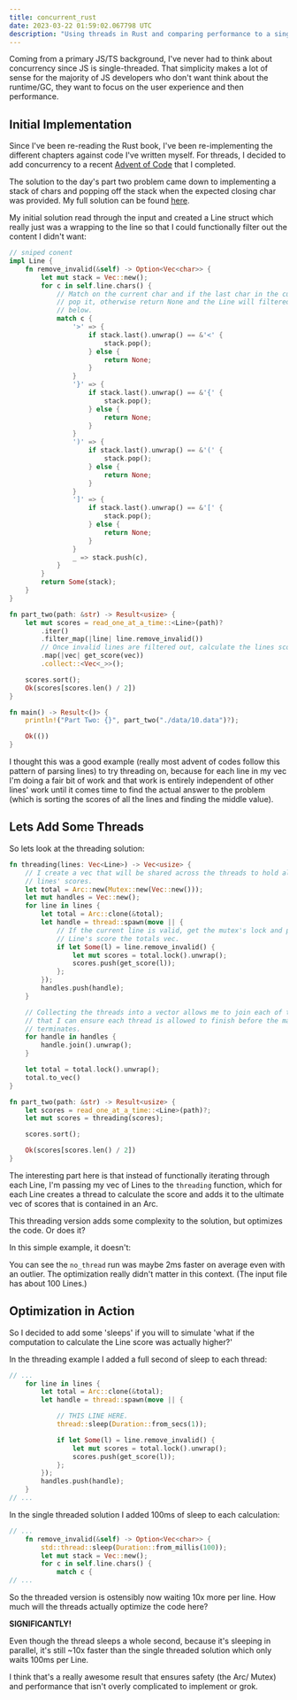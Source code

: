 ```yaml
---
title: concurrent_rust
date: 2023-03-22 01:59:02.067798 UTC
description: "Using threads in Rust and comparing performance to a single thread."
---
```

Coming from a primary JS/TS background, I've never had to think about concurrency since JS is single-threaded. That simplicity makes a lot of sense for the majority of JS developers who don't want think about the runtime/GC, they want to focus on the user experience and then performance.

## Initial Implementation
Since I've been re-reading the Rust book, I've been re-implementing the different chapters against code I've written myself. For threads, I decided to add concurrency to a recent [Advent of Code](https://adventofcode.com/2021/day/10) that I completed.

The solution to the day's part two problem came down to implementing a stack of chars and popping off the stack when the expected closing char was provided. My full solution can be found [here](https://github.com/Austionian/advent_of_code_2021/blob/main/src/bin/day10.rs).

My initial solution read through the input and created a Line struct which really just was a wrapping to the line so that I could functionally filter out the content I didn't want:

``` rust
// sniped conent
impl Line {
    fn remove_invalid(&self) -> Option<Vec<char>> {
        let mut stack = Vec::new();
        for c in self.line.chars() {
            // Match on the current char and if the last char in the current stack is correct
            // pop it, otherwise return None and the Line will filtered out from the next step
            // below.
            match c {
                '>' => {
                    if stack.last().unwrap() == &'<' {
                        stack.pop();
                    } else {
                        return None;
                    }
                }
                '}' => {
                    if stack.last().unwrap() == &'{' {
                        stack.pop();
                    } else {
                        return None;
                    }
                }
                ')' => {
                    if stack.last().unwrap() == &'(' {
                        stack.pop();
                    } else {
                        return None;
                    }
                }
                ']' => {
                    if stack.last().unwrap() == &'[' {
                        stack.pop();
                    } else {
                        return None;
                    }
                }
                _ => stack.push(c),
            }
        }
        return Some(stack);
    }
}

fn part_two(path: &str) -> Result<usize> {
    let mut scores = read_one_at_a_time::<Line>(path)?
        .iter()
        .filter_map(|line| line.remove_invalid())
        // Once invalid lines are filtered out, calculate the lines score.
        .map(|vec| get_score(vec))
        .collect::<Vec<_>>();

    scores.sort();
    Ok(scores[scores.len() / 2])
}

fn main() -> Result<()> {
    println!("Part Two: {}", part_two("./data/10.data")?);

    Ok(())
}
```

I thought this was a good example (really most advent of codes follow this pattern of parsing lines) to try threading on, because for each line in my vec I'm doing a fair bit of work and that work is entirely independent of other lines' work until it comes time to find the actual answer to the problem (which is sorting the scores of all the lines and finding the middle value).

## Lets Add Some Threads

So lets look at the threading solution:

```rust
fn threading(lines: Vec<Line>) -> Vec<usize> {
    // I create a vec that will be shared across the threads to hold all the 
    // lines' scores.
    let total = Arc::new(Mutex::new(Vec::new()));
    let mut handles = Vec::new();
    for line in lines {
        let total = Arc::clone(&total);
        let handle = thread::spawn(move || {
            // If the current line is valid, get the mutex's lock and push the 
            // Line's score the totals vec.
            if let Some(l) = line.remove_invalid() {
                let mut scores = total.lock().unwrap();
                scores.push(get_score(l));
            };
        });
        handles.push(handle);
    }

    // Collecting the threads into a vector allows me to join each of them so
    // that I can ensure each thread is allowed to finish before the main thread
    // terminates.
    for handle in handles {
        handle.join().unwrap();
    }

    let total = total.lock().unwrap();
    total.to_vec()
}

fn part_two(path: &str) -> Result<usize> {
    let scores = read_one_at_a_time::<Line>(path)?;
    let mut scores = threading(scores);

    scores.sort();

    Ok(scores[scores.len() / 2])
}
```

The interesting part here is that instead of functionally iterating through each Line, I'm passing my vec of Lines to the `threading` function, which for each Line creates a thread to calculate the score and adds it to the ultimate vec of scores that is contained in an Arc.

This threading version adds some complexity to the solution, but optimizes the code. Or does it?

In this simple example, it doesn't:

You can see the `no_thread` run was maybe 2ms faster on average even with an outlier. The optimization really didn't matter in this context. (The input file has about 100 Lines.) 

## Optimization in Action

So I decided to add some 'sleeps' if you will to simulate 'what if the computation to calculate the Line score was actually higher?'

In the threading example I added a full second of sleep to each thread:

```rust
// ...
    for line in lines {
        let total = Arc::clone(&total);
        let handle = thread::spawn(move || {

            // THIS LINE HERE.
            thread::sleep(Duration::from_secs(1));

            if let Some(l) = line.remove_invalid() {
                let mut scores = total.lock().unwrap();
                scores.push(get_score(l));
            };
        });
        handles.push(handle);
    }
// ...
```

In the single threaded solution I added 100ms of sleep to each calculation:

```rust
// ...
    fn remove_invalid(&self) -> Option<Vec<char>> {
        std::thread::sleep(Duration::from_millis(100));
        let mut stack = Vec::new();
        for c in self.line.chars() {
            match c {
// ...
```

So the threaded version is ostensibly now waiting 10x more per line. How much will the threads actually optimize the code here?

**SIGNIFICANTLY!**

Even though the thread sleeps a whole second, because it's sleeping in parallel, it's still ~10x faster than the single threaded solution which only waits 100ms per Line.

I think that's a really awesome result that ensures safety (the Arc/ Mutex) and performance that isn't overly complicated to implement or grok.

